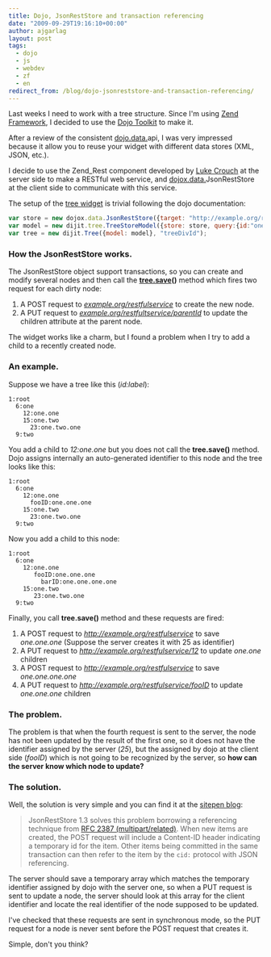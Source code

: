 ```yaml
---
title: Dojo, JsonRestStore and transaction referencing
date: "2009-09-29T19:16:10+00:00"
author: ajgarlag
layout: post
tags:
  - dojo
  - js
  - webdev
  - zf
  - en
redirect_from: /blog/dojo-jsonreststore-and-transaction-referencing/
---
```

Last weeks I need to work with a tree structure. Since I'm using [Zend Framework](http://framework.zend.com), I decided to use the [Dojo Toolkit](http://www.dojotoolkit.org/) to make it.

After a review of the consistent [<a target="_blank" rel="nofollow" href="http://dojo.data." >dojo.data.</a>api](http://api.dojotoolkit.org/jsdoc/1.3.2/dojo.data.api), I was very impressed because it allow you to reuse your widget with different data stores (XML, JSON, etc.).

I decide to use the Zend_Rest component developed by [Luke Crouch](http://framework.zend.com/wiki/display/~lcrouch) at the server side to make a RESTful web service, and [<a target="_blank" rel="nofollow" href="http://dojox.data." >dojox.data.</a>JsonRestStore](http://api.dojotoolkit.org/jsdoc/1.3.2/dojox.data.JsonRestStore) at the client side to communicate with this service.

The setup of the [tree widget](http://api.dojotoolkit.org/jsdoc/1.3.2/dijit.Tree) is trivial following the dojo documentation:

```javascript
var store = new dojox.data.JsonRestStore({target: "http://example.org/restfulservice");
var model = new dijit.tree.TreeStoreModel({store: store, query:{id:"one"}});
var tree = new dijit.Tree({model: model}, "treeDivId");
```

### How the JsonRestStore works.

The JsonRestStore object support transactions, so you can create and modify several nodes and then call the **<a target="_blank" rel="nofollow" href="http://tree.save" >tree.save</a>()** method which fires two request for each dirty node:

  1. A POST request to _<a target="_blank" rel="nofollow" href="http://example.org/restfulservice" >example.org/restfulservice</a>_ to create the new node.
  2. A PUT request to _<a target="_blank" rel="nofollow" href="http://example.org/restfultservice/parentId" >example.org/restfultservice/parentId</a>_ to update the children attribute at the parent node.

The widget works like a charm, but I found a problem when I try to add a child to a recently created node.


### An example.

Suppose we have a tree like this (_id:label_):

```
1:root
  6:one
    12:one.one
    15:one.two
      23:one.two.one
  9:two
```

You add a child to _12:one.one_ but you does not call the **tree.save()** method. Dojo assigns internally an auto-generated identifier to this node and the tree looks like this:

```
1:root
  6:one
    12:one.one
      fooID:one.one.one
    15:one.two
      23:one.two.one
  9:two
```

Now you add a child to this node:

```
1:root
  6:one
    12:one.one
       fooID:one.one.one
         barID:one.one.one.one
    15:one.two
       23:one.two.one
  9:two
```

Finally, you call **tree.save()** method and these requests are fired:

  1. A POST request to _http://example.org/restfulservice_ to save _one.one.one_ (Suppose the server creates it with 25 as identifier)
  2. A PUT request to _http://example.org/restfulservice/12_ to update _one.one_ children
  3. A POST request to _http://example.org/restfulservice_ to save _one.one.one.one_
  4. A PUT request to _http://example.org/restfulservice/fooID_ to update _one.one.one_ children

### The problem.

The problem is that when the fourth request is sent to the server, the node has not been updated by the result of the first one, so it does not have the identifier assigned by the server (_25_), but the assigned by dojo at the client side (_fooID_) which is not going to be recognized by the server, so **how can the server know which node to update?**

### The solution.

Well, the solution is very simple and you can find it at the [sitepen blog](http://www.sitepen.com/blog/2009/01/26/new-in-jsonreststore-13-dates-deleting-conflict-handling-and-more/):

> JsonRestStore 1.3 solves this problem borrowing a referencing technique from [RFC 2387 (multipart/related)](http://www.ietf.org/rfc/rfc2387.txt). When new items are created, the POST request will include a Content-ID header indicating a temporary id for the item. Other items being committed in the same transaction can then refer to the item by the `cid:` protocol with JSON referencing.

The server should save a temporary array which matches the temporary identifier assigned by dojo with the server one, so when a PUT request is sent to update a node, the server should look at this array for the client identifier and locate the real identifier of the node supposed to be updated.

I've checked that these requests are sent in synchronous mode, so the PUT request for a node is never sent before the POST request that creates it.

Simple, don't you think?
